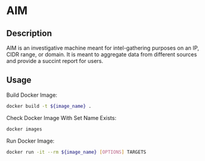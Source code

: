 # AIM
## Description
AIM is an investigative machine meant for intel-gathering purposes on an IP, CIDR range, or domain. It is meant to aggregate data from different sources and provide a succint report for users.

## Usage
Build Docker Image:
```bash
docker build -t ${image_name} .
```
Check Docker Image With Set Name Exists:
```bash
docker images
```
Run Docker Image:
```bash
docker run -it --rm ${image_name} [OPTIONS] TARGETS
```
